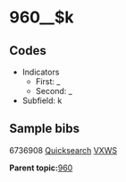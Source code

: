# 960\_\_$k

## Codes

-   Indicators
    -   First: \_
    -   Second: \_
-   Subfield: k

## Sample bibs

6736908 [Quicksearch](https://search.library.yale.edu/catalog/6736908) [VXWS](http://prodorbis.library.yale.edu:7014/vxws/GetHoldingsService?bibId=6736908)

**Parent topic:**[960](../../tags/960/960.md)

